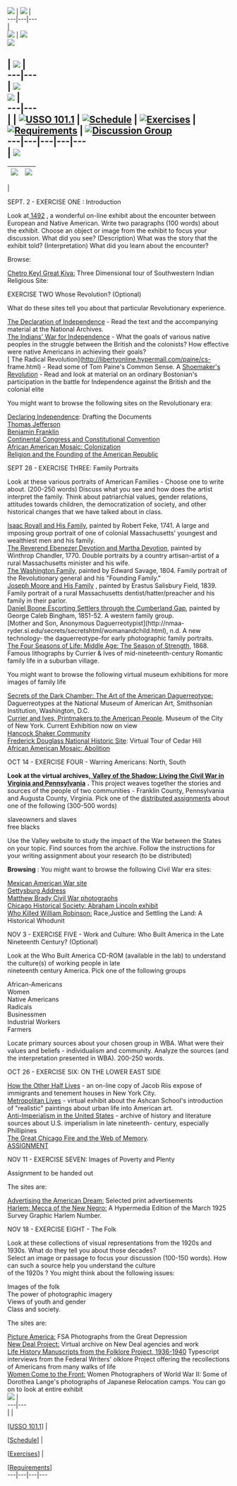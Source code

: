 ![](/images/syll-heads.jpg) | ![](/images/enter.jpg) |  
---|---|---  
|  
![](/images/topics.jpg) | [![](/images/go.jpg)](/search.php)  
![](/images/navbar.gif)

| ![](./clearpixel.gif) |  
---|---  
| ![](img_308a0644.gif)  
![](./clearpixel.gif) |  
---|---  
|  | [![ USSO 101.1
](./usso_101.1_techbutton.gif)](http://historymatters.gmu.edu/syllabi/jaffeeintro.html)
| [![ Schedule
](./schedule_techbutton.gif)](http://historymatters.gmu.edu/syllabi/jaffeeschedule.html)
| [![ Exercises
](./exercises_techbuttonon.gif)](http://historymatters.gmu.edu/syllabi/jaffeeexer.html)
| [![ Requirements
](./requirements_techbutton.gif)](http://historymatters.gmu.edu/syllabi/jaffeerequire.html)
| [![ Discussion Group
](./discussion_group_techbutton.gif)](http://server2.humanities.ccny.cuny.edu/hypernews/get/usso101gh.html)  
---|---|---|---|---  
| ![](./clearpixel.gif)  
---  
  
































































































































































  
| ![](./clearpixel.gif) | ![](./clearpixel.gif)  
---|---  
|

SEPT. 2 - EXERCISE ONE : Introduction

Look at[ 1492](http://sunsite.unc.edu/expo/1492.exhibit/intro.html) , a
wonderful on-line exhibit about the encounter between European and Native
American. Write two paragraphs (100 words) about the exhibit. Choose an object
or image from the exhibit to focus your discussion. What did you see?
(Description) What was the story that the exhibit told? (Interpretation) What
did you learn about the encounter?

Browse:

[ Chetro Keyl Great Kiva:](http://sipapu.ucsb.edu/html/kiva.html) Three
Dimensional tour of Southwestern Indian Religious Site:

EXERCISE TWO Whose Revolution? (Optional)

What do these sites tell you about that particular Revolutionary experience.

[ The Declaration of
Independence](http://www.nara.gov/exhall/charters/declaration/decmain.html) \-
Read the text and the accompanying material at the National Archives.  
[The Indians' War for
Independence](http://134.74.216.129/history/jaffee/indianrev.htm) \- What the
goals of various native peoples in the struggle between the British and the
colonists? How effective were native Americans in achieving their goals?  
[ The Radical Revolution](http://libertyonline.hypermall.com/paine/cs-
frame.html) \- Read some of Tom Paine's Common Sense. A [ Shoemaker's
Revolution](http://134.74.216.129/history/jaffee/hewes2.htm) \- Read and look
at material on an ordinary Bostonian's participation in the battle for
Independence against the British and the colonial elite  


You might want to browse the following sites on the Revolutionary era:

[ Declaring
Independence](http://lcweb.loc.gov/exhibits/declara/declara1.html): Drafting
the Documents  
[Thomas Jefferson ](http://www.monticello.org/)  
[ Benjamin Franklin](http://sln.fi.edu/franklin/rotten.html)  
[Continental Congress and Constitutional
Convention](http://lcweb2.loc.gov/ammem/bdsds/bdsdhome.html)  
[African American Mosaic: Colonization  
Religion and the Founding of the American
Republic](http://www.loc.gov/exhibits/african/acsbegin.html)

[ ](http://www.loc.gov/exhibits/african/acsbegin.html) SEPT 28 - EXERCISE
THREE: Family Portraits

Look at these various portraits of American Families - Choose one to write
about. (200-250 words) Discuss what you see and how does the artist interpret
the family. Think about patriarchial values, gender relations, attitudes
towards children, the democratization of society, and other historical changes
that we have talked about in class.

[ Isaac Royall and His
Family](http://134.74.216.129/history/jaffee/isaacroyal2.jpg), painted by
Robert Feke, 1741. A large and imposing group portrait of one of colonial
Massachusetts' youngest and wealthiest men and his family.  
[ The Reverend Ebenezer Devotion and Martha
Devotion](http://134.74.216.129/history/jaffee/devpair2.jpg), painted by
Winthrop Chandler, 1770. Double portraits by a country artisan-artist of a
rural Massachusetts minister and his wife.  
[ The Washington
Family,](http://134.74.216.129/history/jaffee/washfamily2.jpg) painted by
Edward Savage, 1804. Family portrait of the Revolutionary general and his
"Founding Family."  
[ Joseph Moore and His
Family](http://134.74.216.129/history/jaffee/moorefam2.jpg) , painted by
Erastus Salisbury Field, 1839. Family portrait of a rural Massachusetts
dentist/hatter/preacher and his family in their parlor.  
[Daniel Boone Escorting Settlers through the Cumberland
Gap](http://134.74.216.129/history/jaffee/boone3.jpg), painted by George Caleb
Bingham, 1851-52. A western family group.  
[Mother and Son, Anonymous Daguerreotypist](http://nmaa-
ryder.si.edu/secrets/secretshtml/womanandchild.html), n.d. A new technology-
the daguerreotype-for early photographic family portraits.  
[The Four Seasons of Life: Middle Age: The Season of
Strength](http://www.mcny.org/mcny/ci40.jpg), 1868. Famous lithographs by
Currier & Ives of mid-nineteenth-century Romantic family life in a suburban
village.

You might want to browse the following virtual museum exhibitions for more
images of family life

[Secrets of the Dark Chamber: The Art of the American
Daguerreotype:](http://nmaa-ryder.si.edu/secrets/secretshtml/secrets.html)
Daguerreotypes at the National Museum of American Art, Smithsonian
Institution, Washington, D.C.  
[Currier and Ives, Printmakers to the American
People](http://www.mcny.org/mcny/currier.htm). Museum of the City of New York.
Current Exhibition now on view  
[Hancock Shaker Community](http://www.hancockshakervillage.org/)  
[Frederick Douglass National Historic
Site](http://www.nps.gov/frdo/freddoug.html): Virtual Tour of Cedar Hill  
[African American Mosaic:
Abolition](http://www.loc.gov/exhibits/african/abol.html)

OCT 14 - EXERCISE FOUR - Warring Americans: North, South

**Look at the virtual archives,**[ **Valley of the Shadow: Living the Civil
War in Virginia and
Pennsylvania**](http://jefferson.village.virginia.edu/vshadow2/) **.** This
project weaves together the stories and sources of the people of two
communities - Franklin County, Pennsylvania and Augusta County, Virginia. Pick
one of the [distributed
assignments](http://www.humanities.ccny.cuny.edu/history/jaffee/valley.htm)
about one of the following  (300-500 words)

slaveowners and slaves  
free blacks

Use the Valley website to study the impact of the War between the States on
your topic. Find sources from the archive. Follow the instructions for your
writing assignment about your research (to be distributed)

**Browsing** : You might want to browse the following Civil War era sites:

[Mexican American War site](http://sunsite.unam.mx/revistas/1847/)  
[Gettysburg Address](http://lcweb.loc.gov/exhibits/gadd/)  
[Matthew Brady Civil War
photographs](http://lcweb2.loc.gov/ammem/cwphome.html)  
[Chicago Historical Society: Abraham Lincoln
exhibit](http://www.chicagohs.org/lincphotoessay/lincolnphotoessay.html)  
[Who Killed William Robinson:](http://web.uvic.ca/history-robinson/)
Race,Justice and Settling the Land: A Historical Whodunit

NOV 3 - EXERCISE FIVE - Work and Culture: Who Built America in the Late
Nineteenth Century? (Optional)

Look at the Who Built America CD-ROM (available in the lab) to understand the
culture(s) of working people in late  
 nineteenth century America. Pick one of the following groups

 African-Americans  
 Women  
 Native Americans  
 Radicals  
 Businessmen  
 Industrial Workers  
 Farmers

Locate primary sources about your chosen group in WBA. What were their values
and beliefs - individualism and community. Analyze the sources (and the
interpretation presented in WBA). 200-250 words.

OCT 26 - EXERCISE SIX: ON THE LOWER EAST SIDE

[ How the Other Half
Lives](http://www.cis.yale.edu/amstud/inforev/riis/title.html) \- an on-line
copy of Jacob Riis expose of immigrants and tenement houses in New York City.  
[Metropolitan Lives](http://www.nmaa-ryder.si.edu/metlives/ashcan.html) \-
virtual exhibit about the Ashcan School's introduction of "realistic"
paintings about urban life into American art.  
[ Anti-Imperialism in the United
States](http://www.rochester.ican.net/~fjzwick/ail98-35.html) \- archive of
history and literature sources about U.S. imperialism in late nineteenth-
century, especially Phillipines  
[The Great Chicago Fire and the Web of
Memory](http://www.chicagohs.org/fire/index.html).  
[ASSIGNMENT](http://www.humanities.ccny.cuny.edu/history/jaffee/summ/urbanv.htm)

NOV 11 - EXERCISE SEVEN: Images of Poverty and Plenty

Assignment to be handed out

The sites are:

[Advertising the American
Dream:](http://134.74.216.129/history/jaffee/ads.html) Selected print
advertisements  
[Harlem: Mecca of the New Negro:](http://etext.lib.virginia.edu/harlem/) A
Hypermedia Edition of the March 1925 Survey Graphic Harlem Number.  


NOV 18 - EXERCISE EIGHT - The Folk

Look at these collections of visual representations from the 1920s and 1930s.
What do they tell you about those decades?  
 Select an image or passage to focus your discussion (100-150 words). How can
such a source help you understand the culture  
 of the 1920s ? You might think about the following issues:

 Images of the folk  
 The power of photographic imagery  
 Views of youth and gender  
 Class and society.

The sites are:

[Picture America:](http://www.corbis.com/special/fdr/fsa/map.html) FSA
Photographs from the Great Depression  
[New Deal Project:](http://newdeal.feri.org/) Virtual archive on New Deal
agencies and work  
[Life History Manuscripts from the Folklore Project,
1936-1940](http://lcweb2.loc.gov/ammem/wpaintro/wpahome.html) Typescript
interviews from the Federal Writers' olklore Project offering the
recollections of Americans from many walks of life  
[Women Come to the Front:](http://www.loc.gov/exhibits/wcf/wcf0013.html) Women
Photographers of World War II: Some of Dorothea Lange's photographs of
Japanese Relocation camps. You can go on to look at entire exhibit  
![](./clearpixel.gif) |  
---|---  
|  |

[[USSO 101.1](http://historymatters.gmu.edu/syllabi/jaffeeintro.html)] |

[[Schedule](http://historymatters.gmu.edu/syllabi/jaffeeschedule.html)] |

[[Exercises](http://historymatters.gmu.edu/syllabi/jaffeeexer.html)] |

[[Requirements](http://historymatters.gmu.edu/syllabi/jaffeerequire.html)]  
---|---|---|---


